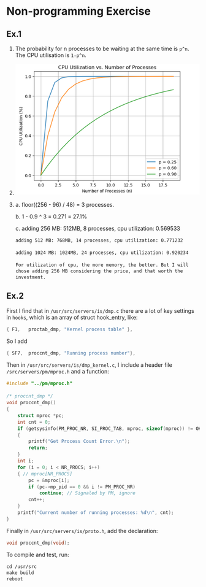 # Non-programming Exercise

## Ex.1

1. The probability for n processes to be waiting at the same time is `p^n`. The CPU utilisation is `1-p^n`.

2. ![Alt text](ex1-2.png)

3. 
    a. floor((256 - 96) / 48) = 3 processes.
    
    b. 1 - 0.9 ^ 3 = 0.271 = 27.1%
    
    c. adding 256 MB: 512MB, 8 processes, cpu utilization: 0.569533
       
       adding 512 MB: 768MB, 14 processes, cpu utilization: 0.771232
       
       adding 1024 MB: 1024MB, 24 processes, cpu utilization: 0.920234

       For utilization of cpu, the more memory, the better. But I will chose adding 256 MB considering the price, and that worth the investment.

## Ex.2

First I find that in `/usr/src/servers/is/dmp.c` there are a lot of key settings in `hooks`, which is an array of struct hook_entry, like:

```c
{ F1, 	proctab_dmp, "Kernel process table" },
```

So I add

```c
{ SF7,  proccnt_dmp, "Running process number"},
```

Then in `/usr/src/servers/is/dmp_kernel.c`, I include a header file `/src/servers/pm/mproc.h` and a function:

```c
#include "../pm/mproc.h"

/* proccnt_dmp */
void proccnt_dmp()
{
    struct mproc *pc;
    int cnt = 0;
    if (getsysinfo(PM_PROC_NR, SI_PROC_TAB, mproc, sizeof(mproc)) != OK)
    {
        printf("Get Process Count Error.\n");
        return;
    }
    int i;
    for (i = 0; i < NR_PROCS; i++)
    { // mproc[NR_PROCS]
        pc = &mproc[i];
        if (pc->mp_pid == 0 && i != PM_PROC_NR)
            continue; // Signaled by PM, ignore
        cnt++;
    }
    printf("Current number of running processes: %d\n", cnt);
}
```

Finally in `/usr/src/servers/is/proto.h`, add the declaration:

```c
void proccnt_dmp(void);
```

To compile and test, run:

```shell
cd /usr/src
make build
reboot
```

       
